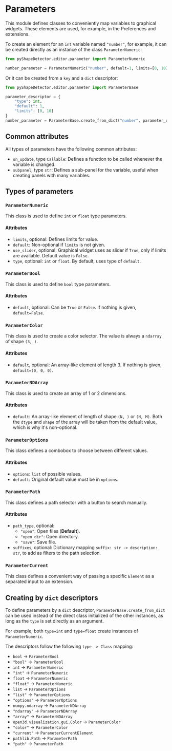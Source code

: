 # Parameters

This module defines classes to conveniently map variables to graphical widgets.
These elements are used, for example, in the Preferences and extensions.

To create an element for an `int` variable named `"number"`, for example, it can be created directly as an instance of the class `ParameterNumeric`:

```python
from pyShapeDetector.editor.parameter import ParameterNumeric

number_parameter = ParameterNumeric("number", default=1, limits=[0, 10])
```

Or it can be created from a `key` and a `dict` descriptor: 

```python
from pyShapeDetector.editor.parameter import ParameterBase

parameter_descriptor = {
    "type": int,
    "default": 1,
    "limits": [0, 10]
}
number_parameter = ParameterBase.create_from_dict("number", parameter_descriptor)
```

## Common attributes
All types of parameters have the following common attributes:
- `on_update`, type `Callable`: Defines a function to be called whenever the variable is changed.  
- `subpanel`, type `str`: Defines a sub-panel for the variable, useful when creating panels with many variables.

## Types of parameters

### `ParameterNumeric`
This class is used to define `int` or `float` type parameters.

#### Attributes
- `limits`, optional: Defines limits for value.
- `default`: Non-optional if `limits` is not given.
- `use_slider`, optional: Graphical widget uses as slider if `True`, only if limits are available. Default value is `False`. 
- `type`, optional: `int` or `float`. By default, uses type of `default`. 

### `ParameterBool`
This class is used to define `bool` type parameters.

#### Attributes
- `default`, optional: Can be `True` or `False`. If nothing is given, `default=False`.

### `ParameterColor`
This class is used to create a color selector. The value is always a `ndarray` of shape `(3, )`.

#### Attributes
- `default`, optional: An array-like element of length 3. If nothing is given, `default=(0, 0, 0)`.

### `ParameterNDArray`
This class is used to create an array of 1 or 2 dimensions. 

#### Attributes
- `default`: An array-like element of length of shape `(N, )` or `(N, M)`. Both the `dtype` and `shape` of the array will be taken from the default value, which is why it's non-optional.

### `ParameterOptions`
This class defines a combobox to choose between different values. 

#### Attributes
- `options`: `list` of possible values.
- `default`: Original default value must be in `options`.

### `ParameterPath`
This class defines a path selector with a button to search manually. 

#### Attributes
- `path_type`, optional: 
  - `"open"`: Open files (**Default**).
  - `"open_dir"`: Open directory. 
  - `"save"`: Save file.
- `suffixes`, optional: Dictionary mapping `suffix: str -> description: str`, to add as filters to the path selection.

### `ParameterCurrent`
This class defines a convenient way of passing a specific `Element` as a separated input to an extension.

## Creating by `dict` descriptors
To define parameters by a `dict` descriptor, `ParameterBase.create_from_dict` can be used instead of the direct class initialized of the other instances, as long as the `type` is set directly as an argument. 

For example, both `type=int` and `type=float` create instances of `ParameterNumeric`.

The descriptors follow the following `type -> Class` mapping:

- `bool` -> `ParameterBool`
- `"bool"` -> `ParameterBool`
- `int` -> `ParameterNumeric`
- `"int"` -> `ParameterNumeric`
- `float` -> `ParameterNumeric`
- `"float"` -> `ParameterNumeric`
- `list` -> `ParameterOptions`
- `"list"` -> `ParameterOptions`
- `"options"` -> `ParameterOptions`
- `numpy.ndarray` -> `ParameterNDArray`
- `"ndarray"` -> `ParameterNDArray`
- `"array"` -> `ParameterNDArray`
- `open3d.visualization.gui.Color` -> `ParameterColor`
- `"color"` -> `ParameterColor`
- `"current"` -> `ParameterCurrentElement`
- `pathlib.Path` -> `ParameterPath`
- `"path"` -> `ParameterPath`


